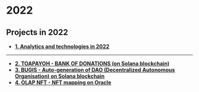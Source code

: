# 2022
Projects in 2022
---
- [**1. Analytics and technologies in 2022**](https://github.com/my-crypto-datascience-portfolio/2022/wiki/)
---
- [**2. TOAPAYOH - BANK OF DONATIONS (on Solana blockchain)**](https://github.com/my-crypto-datascience-portfolio/my_crypto_donations_bank_solana/)
- [**3. BUGIS - Auto-generation of DAO (Decentralized Autonomous Organisation) on Solana blockchain**](https://github.com/my-crypto-datascience-portfolio/my_crypto_dao_constructor_solana/wiki/)
- [**4. OLAP NFT - NFT mapping on Oracle**](https://github.com/my-crypto-datascience-portfolio/my_crypto_OLAP_NFT/wiki/)
